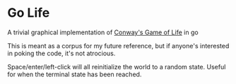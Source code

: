 # Go Life

A trivial graphical implementation of [Conway's Game of Life](https://en.wikipedia.org/wiki/Conway%27s_Game_of_Life) in go

This is meant as a corpus for my future reference, but if anyone's interested in poking the code, it's not atrocious.

Space/enter/left-click will all reinitialize the world to a random state. Useful for when the terminal state has been reached.

